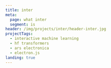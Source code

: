 ```yaml
---
title: inter
meta:
  page: what inter
  segment: is
header: /img/projects/inter/header-inter.jpg
projectTags:
  - interactive machine learning
  - hf transformers
  - ars electronica
  - electron.js
landing: true
---
```

